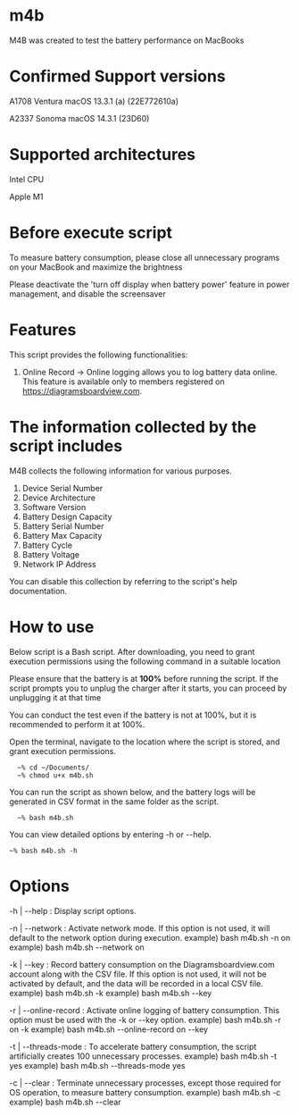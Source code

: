 # m4b
M4B was created to test the battery performance on MacBooks

# Confirmed Support versions
A1708 Ventura macOS 13.3.1 (a) (22E772610a)

A2337 Sonoma macOS 14.3.1 (23D60)

# Supported architectures
Intel CPU

Apple M1

# Before execute script
To measure battery consumption, please close all unnecessary programs on your MacBook and maximize the brightness

Please deactivate the 'turn off display when battery power' feature in power management, and disable the screensaver

# Features
This script provides the following functionalities:

1. Online Record
 -> Online logging allows you to log battery data online. This feature is available only to members registered on https://diagramsboardview.com.

# The information collected by the script includes
M4B collects the following information for various purposes.

1. Device Serial Number
2. Device Architecture
3. Software Version
4. Battery Design Capacity
5. Battery Serial Number
6. Battery Max Capacity
7. Battery Cycle
8. Battery Voltage
9. Network IP Address

You can disable this collection by referring to the script's help documentation.

# How to use
Below script is a Bash script. After downloading, you need to grant execution permissions using the following command in a suitable location

Please ensure that the battery is at __100%__ before running the script. If the script prompts you to unplug the charger after it starts, you can proceed by unplugging it at that time

You can conduct the test even if the battery is not at 100%, but it is recommended to perform it at 100%.

Open the terminal, navigate to the location where the script is stored, and grant execution permissions.
```
  ~% cd ~/Documents/
  ~% chmod u+x m4b.sh
```
You can run the script as shown below, and the battery logs will be generated in CSV format in the same folder as the script.
```
  ~% bash m4b.sh
```
You can view detailed options by entering -h or --help.
```
~% bash m4b.sh -h
```

# Options
   -h | --help : Display script options.
 
 
   -n | --network : Activate network mode. If this option is not used, it will default to the network option during execution.
   example) bash m4b.sh -n on
   example) bash m4b.sh --network on
 
 
   -k | --key : Record battery consumption on the Diagramsboardview.com account along with the CSV file. If this option is not used, it will not be activated by default, and the data will be recorded in a local CSV file.
   example) bash m4b.sh -k <my API key>
   example) bash m4b.sh --key <my API key>
 
 
   -r | --online-record : Activate online logging of battery consumption. This option must be used with the -k or --key option.
   example) bash m4b.sh -r on -k <my API key>
   example) bash m4b.sh --online-record on --key <my API key>
 
 
   -t | --threads-mode : To accelerate battery consumption, the script artificially creates 100 unnecessary processes.
   example) bash m4b.sh -t yes
   example) bash m4b.sh --threads-mode yes


   -c | --clear : Terminate unnecessary processes, except those required for OS operation, to measure battery consumption.
   example) bash m4b.sh -c
   example) bash m4b.sh --clear
